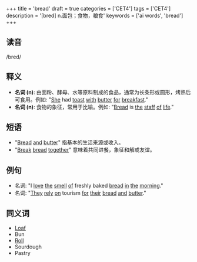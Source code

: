 +++
title = 'bread'
draft = true
categories = ['CET4']
tags = ['CET4']
description = '[bred] n.面包；食物，粮食'
keywords = ['ai words', 'bread']
+++

## 读音
/bred/

## 释义
- **名词 (n)**: 由面粉、酵母、水等原料制成的食品，通常为长条形或圆形，烤熟后可食用。例如: "[She](/post/she/) had [toast](/post/toast/) [with](/post/with/) [butter](/post/butter/) [for](/post/for/) [breakfast](/post/breakfast/)."
- **名词 (n)**: 食物的象征，常用于比喻。例如: "[Bread](/post/bread/) is [the](/post/the/) [staff](/post/staff/) [of](/post/of/) [life](/post/life/)."

## 短语
- "[Bread](/post/bread/) [and](/post/and/) [butter](/post/butter/)" 指基本的生活来源或收入。
- "[Break](/post/break/) [bread](/post/bread/) [together](/post/together/)" 意味着共同进餐，象征和解或友谊。

## 例句
- 名词: "I [love](/post/love/) [the](/post/the/) [smell](/post/smell/) [of](/post/of/) freshly baked [bread](/post/bread/) [in](/post/in/) [the](/post/the/) [morning](/post/morning/)."
- 名词: "[They](/post/they/) [rely](/post/rely/) [on](/post/on/) tourism [for](/post/for/) [their](/post/their/) [bread](/post/bread/) [and](/post/and/) [butter](/post/butter/)."

## 同义词
- [Loaf](/post/loaf/)
- Bun
- [Roll](/post/roll/)
- Sourdough
- Pastry
